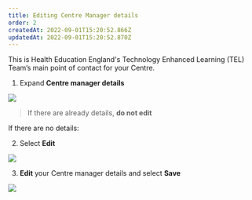 ```yaml
---
title: Editing Centre Manager details
order: 2
createdAt: 2022-09-01T15:20:52.866Z
updatedAt: 2022-09-01T15:20:52.870Z
---
```

This is Health Education England's Technology Enhanced Learning (TEL) Team’s main point of contact for your Centre.

1. Expand **Centre manager details**

![](/img/ccm-ca_centre-configuration_centre-manager-details.png)

> If there are already details, **do not edit**

If there are no details:

2. Select **Edit** 

![](/img/ccm-ca_centre-configuration_centre-manager-details_edit.png)

3. **Edit** your Centre manager details and select **Save**

![](/img/ccm-ca_centre-configuration_centre-details_edit-details.png)